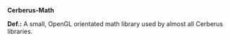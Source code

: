 **Cerberus-Math**

**Def.:**
A small, OpenGL orientated math library used by almost all Cerberus
libraries.
